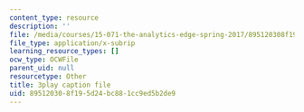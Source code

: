 ```yaml
---
content_type: resource
description: ''
file: /media/courses/15-071-the-analytics-edge-spring-2017/895120308f195d24bc881cc9ed5b2de9_EXYgISgOw0g.vtt
file_type: application/x-subrip
learning_resource_types: []
ocw_type: OCWFile
parent_uid: null
resourcetype: Other
title: 3play caption file
uid: 89512030-8f19-5d24-bc88-1cc9ed5b2de9
---
```

